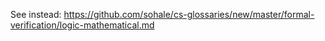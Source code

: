 
See instead:
https://github.com/sohale/cs-glossaries/new/master/formal-verification/logic-mathematical.md
